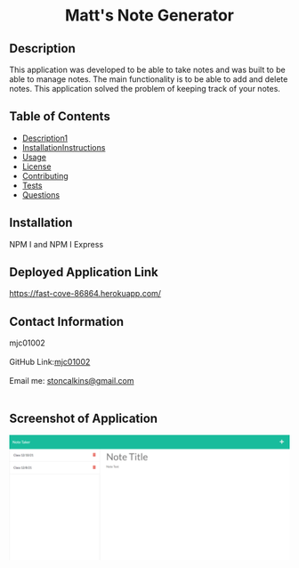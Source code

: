 
<h1 align="center">Matt's Note Generator</h1>
  

## Description
This application was developed to be able to take notes and was built to be able to manage notes.  The main functionality is to be able to add and delete notes.
This application solved the problem of keeping track of your notes.

## Table of Contents
- [Description1](#description)
- [InstallationInstructions](#installation)
- [Usage](#usage)
- [License](#license)
- [Contributing](#contributing)
- [Tests](#tests)
- [Questions](#questions)

## Installation
NPM I and NPM I Express

## Deployed Application Link
https://fast-cove-86864.herokuapp.com/

## Contact Information
mjc01002<br />
<br />
GitHub Link:[mjc01002](https://github.com/mjc01002)<br />
<br />
Email me: stoncalkins@gmail.com<br /><br />

## Screenshot of Application
![Image of Website](public/assets/images/appScreenShot.PNG)
